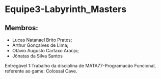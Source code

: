 # Equipe3-Labyrinth_Masters

## Membros:

- Lucas Natanael Brito Prates;
- Arthur Gonçalves de Lima;
- Otávio Augusto Cartaxo Araújo;
- Jônatas da Silva Santos

Entregável 1:Trabalho da disciplina de MATA77-Programacão Funcional, referente ao game: Colossal Cave.
